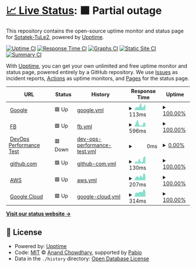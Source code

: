 # [📈 Live Status](https://Sotatek-TuLe2.github.io/upptime-demo): <!--live status--> **🟧 Partial outage**

This repository contains the open-source uptime monitor and status page for [Sotatek-TuLe2](https://Sotatek-TuLe2.github.io/upptime-demo), powered by [Upptime](https://github.com/upptime/upptime).

[![Uptime CI](https://github.com/Sotatek-TuLe2/upptime-demo/workflows/Uptime%20CI/badge.svg)](https://github.com/Sotatek-TuLe2/upptime-demo/actions?query=workflow%3A%22Uptime+CI%22)
[![Response Time CI](https://github.com/Sotatek-TuLe2/upptime-demo/workflows/Response%20Time%20CI/badge.svg)](https://github.com/Sotatek-TuLe2/upptime-demo/actions?query=workflow%3A%22Response+Time+CI%22)
[![Graphs CI](https://github.com/Sotatek-TuLe2/upptime-demo/workflows/Graphs%20CI/badge.svg)](https://github.com/Sotatek-TuLe2/upptime-demo/actions?query=workflow%3A%22Graphs+CI%22)
[![Static Site CI](https://github.com/Sotatek-TuLe2/upptime-demo/workflows/Static%20Site%20CI/badge.svg)](https://github.com/Sotatek-TuLe2/upptime-demo/actions?query=workflow%3A%22Static+Site+CI%22)
[![Summary CI](https://github.com/Sotatek-TuLe2/upptime-demo/workflows/Summary%20CI/badge.svg)](https://github.com/Sotatek-TuLe2/upptime-demo/actions?query=workflow%3A%22Summary+CI%22)

With [Upptime](https://upptime.js.org), you can get your own unlimited and free uptime monitor and status page, powered entirely by a GitHub repository. We use [Issues](https://github.com/Sotatek-TuLe2/upptime-demo/issues) as incident reports, [Actions](https://github.com/Sotatek-TuLe2/upptime-demo/actions) as uptime monitors, and [Pages](https://Sotatek-TuLe2.github.io/upptime-demo) for the status page.

<!--start: status pages-->
<!-- This summary is generated by Upptime (https://github.com/upptime/upptime) -->
<!-- Do not edit this manually, your changes will be overwritten -->
<!-- prettier-ignore -->
| URL | Status | History | Response Time | Uptime |
| --- | ------ | ------- | ------------- | ------ |
| <img alt="" src="https://icons.duckduckgo.com/ip3/www.google.com.ico" height="13"> [Google](https://www.google.com) | 🟩 Up | [google.yml](https://github.com/Sotatek-TuLe2/upptime-demo/commits/HEAD/history/google.yml) | <details><summary><img alt="Response time graph" src="./graphs/google/response-time-week.png" height="20"> 113ms</summary><br><a href="https://Sotatek-TuLe2.github.io/upptime-demo/history/google"><img alt="Response time 111" src="https://img.shields.io/endpoint?url=https%3A%2F%2Fraw.githubusercontent.com%2FSotatek-TuLe2%2Fupptime-demo%2FHEAD%2Fapi%2Fgoogle%2Fresponse-time.json"></a><br><a href="https://Sotatek-TuLe2.github.io/upptime-demo/history/google"><img alt="24-hour response time 93" src="https://img.shields.io/endpoint?url=https%3A%2F%2Fraw.githubusercontent.com%2FSotatek-TuLe2%2Fupptime-demo%2FHEAD%2Fapi%2Fgoogle%2Fresponse-time-day.json"></a><br><a href="https://Sotatek-TuLe2.github.io/upptime-demo/history/google"><img alt="7-day response time 113" src="https://img.shields.io/endpoint?url=https%3A%2F%2Fraw.githubusercontent.com%2FSotatek-TuLe2%2Fupptime-demo%2FHEAD%2Fapi%2Fgoogle%2Fresponse-time-week.json"></a><br><a href="https://Sotatek-TuLe2.github.io/upptime-demo/history/google"><img alt="30-day response time 110" src="https://img.shields.io/endpoint?url=https%3A%2F%2Fraw.githubusercontent.com%2FSotatek-TuLe2%2Fupptime-demo%2FHEAD%2Fapi%2Fgoogle%2Fresponse-time-month.json"></a><br><a href="https://Sotatek-TuLe2.github.io/upptime-demo/history/google"><img alt="1-year response time 111" src="https://img.shields.io/endpoint?url=https%3A%2F%2Fraw.githubusercontent.com%2FSotatek-TuLe2%2Fupptime-demo%2FHEAD%2Fapi%2Fgoogle%2Fresponse-time-year.json"></a></details> | <details><summary><a href="https://Sotatek-TuLe2.github.io/upptime-demo/history/google">100.00%</a></summary><a href="https://Sotatek-TuLe2.github.io/upptime-demo/history/google"><img alt="All-time uptime 100.00%" src="https://img.shields.io/endpoint?url=https%3A%2F%2Fraw.githubusercontent.com%2FSotatek-TuLe2%2Fupptime-demo%2FHEAD%2Fapi%2Fgoogle%2Fuptime.json"></a><br><a href="https://Sotatek-TuLe2.github.io/upptime-demo/history/google"><img alt="24-hour uptime 100.00%" src="https://img.shields.io/endpoint?url=https%3A%2F%2Fraw.githubusercontent.com%2FSotatek-TuLe2%2Fupptime-demo%2FHEAD%2Fapi%2Fgoogle%2Fuptime-day.json"></a><br><a href="https://Sotatek-TuLe2.github.io/upptime-demo/history/google"><img alt="7-day uptime 100.00%" src="https://img.shields.io/endpoint?url=https%3A%2F%2Fraw.githubusercontent.com%2FSotatek-TuLe2%2Fupptime-demo%2FHEAD%2Fapi%2Fgoogle%2Fuptime-week.json"></a><br><a href="https://Sotatek-TuLe2.github.io/upptime-demo/history/google"><img alt="30-day uptime 100.00%" src="https://img.shields.io/endpoint?url=https%3A%2F%2Fraw.githubusercontent.com%2FSotatek-TuLe2%2Fupptime-demo%2FHEAD%2Fapi%2Fgoogle%2Fuptime-month.json"></a><br><a href="https://Sotatek-TuLe2.github.io/upptime-demo/history/google"><img alt="1-year uptime 99.99%" src="https://img.shields.io/endpoint?url=https%3A%2F%2Fraw.githubusercontent.com%2FSotatek-TuLe2%2Fupptime-demo%2FHEAD%2Fapi%2Fgoogle%2Fuptime-year.json"></a></details>
| <img alt="" src="https://icons.duckduckgo.com/ip3/www.facebook.com.ico" height="13"> [FB](https://www.facebook.com) | 🟩 Up | [fb.yml](https://github.com/Sotatek-TuLe2/upptime-demo/commits/HEAD/history/fb.yml) | <details><summary><img alt="Response time graph" src="./graphs/fb/response-time-week.png" height="20"> 596ms</summary><br><a href="https://Sotatek-TuLe2.github.io/upptime-demo/history/fb"><img alt="Response time 444" src="https://img.shields.io/endpoint?url=https%3A%2F%2Fraw.githubusercontent.com%2FSotatek-TuLe2%2Fupptime-demo%2FHEAD%2Fapi%2Ffb%2Fresponse-time.json"></a><br><a href="https://Sotatek-TuLe2.github.io/upptime-demo/history/fb"><img alt="24-hour response time 401" src="https://img.shields.io/endpoint?url=https%3A%2F%2Fraw.githubusercontent.com%2FSotatek-TuLe2%2Fupptime-demo%2FHEAD%2Fapi%2Ffb%2Fresponse-time-day.json"></a><br><a href="https://Sotatek-TuLe2.github.io/upptime-demo/history/fb"><img alt="7-day response time 596" src="https://img.shields.io/endpoint?url=https%3A%2F%2Fraw.githubusercontent.com%2FSotatek-TuLe2%2Fupptime-demo%2FHEAD%2Fapi%2Ffb%2Fresponse-time-week.json"></a><br><a href="https://Sotatek-TuLe2.github.io/upptime-demo/history/fb"><img alt="30-day response time 408" src="https://img.shields.io/endpoint?url=https%3A%2F%2Fraw.githubusercontent.com%2FSotatek-TuLe2%2Fupptime-demo%2FHEAD%2Fapi%2Ffb%2Fresponse-time-month.json"></a><br><a href="https://Sotatek-TuLe2.github.io/upptime-demo/history/fb"><img alt="1-year response time 444" src="https://img.shields.io/endpoint?url=https%3A%2F%2Fraw.githubusercontent.com%2FSotatek-TuLe2%2Fupptime-demo%2FHEAD%2Fapi%2Ffb%2Fresponse-time-year.json"></a></details> | <details><summary><a href="https://Sotatek-TuLe2.github.io/upptime-demo/history/fb">100.00%</a></summary><a href="https://Sotatek-TuLe2.github.io/upptime-demo/history/fb"><img alt="All-time uptime 99.99%" src="https://img.shields.io/endpoint?url=https%3A%2F%2Fraw.githubusercontent.com%2FSotatek-TuLe2%2Fupptime-demo%2FHEAD%2Fapi%2Ffb%2Fuptime.json"></a><br><a href="https://Sotatek-TuLe2.github.io/upptime-demo/history/fb"><img alt="24-hour uptime 100.00%" src="https://img.shields.io/endpoint?url=https%3A%2F%2Fraw.githubusercontent.com%2FSotatek-TuLe2%2Fupptime-demo%2FHEAD%2Fapi%2Ffb%2Fuptime-day.json"></a><br><a href="https://Sotatek-TuLe2.github.io/upptime-demo/history/fb"><img alt="7-day uptime 100.00%" src="https://img.shields.io/endpoint?url=https%3A%2F%2Fraw.githubusercontent.com%2FSotatek-TuLe2%2Fupptime-demo%2FHEAD%2Fapi%2Ffb%2Fuptime-week.json"></a><br><a href="https://Sotatek-TuLe2.github.io/upptime-demo/history/fb"><img alt="30-day uptime 100.00%" src="https://img.shields.io/endpoint?url=https%3A%2F%2Fraw.githubusercontent.com%2FSotatek-TuLe2%2Fupptime-demo%2FHEAD%2Fapi%2Ffb%2Fuptime-month.json"></a><br><a href="https://Sotatek-TuLe2.github.io/upptime-demo/history/fb"><img alt="1-year uptime 99.99%" src="https://img.shields.io/endpoint?url=https%3A%2F%2Fraw.githubusercontent.com%2FSotatek-TuLe2%2Fupptime-demo%2FHEAD%2Fapi%2Ffb%2Fuptime-year.json"></a></details>
| <img alt="" src="https://icons.duckduckgo.com/ip3/performance.devops.sotatek.works.ico" height="13"> [DevOps Performance Test](https://performance.devops.sotatek.works/) | 🟥 Down | [dev-ops-performance-test.yml](https://github.com/Sotatek-TuLe2/upptime-demo/commits/HEAD/history/dev-ops-performance-test.yml) | <details><summary><img alt="Response time graph" src="./graphs/dev-ops-performance-test/response-time-week.png" height="20"> 0ms</summary><br><a href="https://Sotatek-TuLe2.github.io/upptime-demo/history/dev-ops-performance-test"><img alt="Response time 602" src="https://img.shields.io/endpoint?url=https%3A%2F%2Fraw.githubusercontent.com%2FSotatek-TuLe2%2Fupptime-demo%2FHEAD%2Fapi%2Fdev-ops-performance-test%2Fresponse-time.json"></a><br><a href="https://Sotatek-TuLe2.github.io/upptime-demo/history/dev-ops-performance-test"><img alt="24-hour response time 0" src="https://img.shields.io/endpoint?url=https%3A%2F%2Fraw.githubusercontent.com%2FSotatek-TuLe2%2Fupptime-demo%2FHEAD%2Fapi%2Fdev-ops-performance-test%2Fresponse-time-day.json"></a><br><a href="https://Sotatek-TuLe2.github.io/upptime-demo/history/dev-ops-performance-test"><img alt="7-day response time 0" src="https://img.shields.io/endpoint?url=https%3A%2F%2Fraw.githubusercontent.com%2FSotatek-TuLe2%2Fupptime-demo%2FHEAD%2Fapi%2Fdev-ops-performance-test%2Fresponse-time-week.json"></a><br><a href="https://Sotatek-TuLe2.github.io/upptime-demo/history/dev-ops-performance-test"><img alt="30-day response time 0" src="https://img.shields.io/endpoint?url=https%3A%2F%2Fraw.githubusercontent.com%2FSotatek-TuLe2%2Fupptime-demo%2FHEAD%2Fapi%2Fdev-ops-performance-test%2Fresponse-time-month.json"></a><br><a href="https://Sotatek-TuLe2.github.io/upptime-demo/history/dev-ops-performance-test"><img alt="1-year response time 602" src="https://img.shields.io/endpoint?url=https%3A%2F%2Fraw.githubusercontent.com%2FSotatek-TuLe2%2Fupptime-demo%2FHEAD%2Fapi%2Fdev-ops-performance-test%2Fresponse-time-year.json"></a></details> | <details><summary><a href="https://Sotatek-TuLe2.github.io/upptime-demo/history/dev-ops-performance-test">0.00%</a></summary><a href="https://Sotatek-TuLe2.github.io/upptime-demo/history/dev-ops-performance-test"><img alt="All-time uptime 20.18%" src="https://img.shields.io/endpoint?url=https%3A%2F%2Fraw.githubusercontent.com%2FSotatek-TuLe2%2Fupptime-demo%2FHEAD%2Fapi%2Fdev-ops-performance-test%2Fuptime.json"></a><br><a href="https://Sotatek-TuLe2.github.io/upptime-demo/history/dev-ops-performance-test"><img alt="24-hour uptime 0.00%" src="https://img.shields.io/endpoint?url=https%3A%2F%2Fraw.githubusercontent.com%2FSotatek-TuLe2%2Fupptime-demo%2FHEAD%2Fapi%2Fdev-ops-performance-test%2Fuptime-day.json"></a><br><a href="https://Sotatek-TuLe2.github.io/upptime-demo/history/dev-ops-performance-test"><img alt="7-day uptime 0.00%" src="https://img.shields.io/endpoint?url=https%3A%2F%2Fraw.githubusercontent.com%2FSotatek-TuLe2%2Fupptime-demo%2FHEAD%2Fapi%2Fdev-ops-performance-test%2Fuptime-week.json"></a><br><a href="https://Sotatek-TuLe2.github.io/upptime-demo/history/dev-ops-performance-test"><img alt="30-day uptime 0.00%" src="https://img.shields.io/endpoint?url=https%3A%2F%2Fraw.githubusercontent.com%2FSotatek-TuLe2%2Fupptime-demo%2FHEAD%2Fapi%2Fdev-ops-performance-test%2Fuptime-month.json"></a><br><a href="https://Sotatek-TuLe2.github.io/upptime-demo/history/dev-ops-performance-test"><img alt="1-year uptime 20.18%" src="https://img.shields.io/endpoint?url=https%3A%2F%2Fraw.githubusercontent.com%2FSotatek-TuLe2%2Fupptime-demo%2FHEAD%2Fapi%2Fdev-ops-performance-test%2Fuptime-year.json"></a></details>
| <img alt="" src="https://icons.duckduckgo.com/ip3/github.com.ico" height="13"> [github.com](https://github.com) | 🟩 Up | [github-com.yml](https://github.com/Sotatek-TuLe2/upptime-demo/commits/HEAD/history/github-com.yml) | <details><summary><img alt="Response time graph" src="./graphs/github-com/response-time-week.png" height="20"> 130ms</summary><br><a href="https://Sotatek-TuLe2.github.io/upptime-demo/history/github-com"><img alt="Response time 151" src="https://img.shields.io/endpoint?url=https%3A%2F%2Fraw.githubusercontent.com%2FSotatek-TuLe2%2Fupptime-demo%2FHEAD%2Fapi%2Fgithub-com%2Fresponse-time.json"></a><br><a href="https://Sotatek-TuLe2.github.io/upptime-demo/history/github-com"><img alt="24-hour response time 153" src="https://img.shields.io/endpoint?url=https%3A%2F%2Fraw.githubusercontent.com%2FSotatek-TuLe2%2Fupptime-demo%2FHEAD%2Fapi%2Fgithub-com%2Fresponse-time-day.json"></a><br><a href="https://Sotatek-TuLe2.github.io/upptime-demo/history/github-com"><img alt="7-day response time 130" src="https://img.shields.io/endpoint?url=https%3A%2F%2Fraw.githubusercontent.com%2FSotatek-TuLe2%2Fupptime-demo%2FHEAD%2Fapi%2Fgithub-com%2Fresponse-time-week.json"></a><br><a href="https://Sotatek-TuLe2.github.io/upptime-demo/history/github-com"><img alt="30-day response time 175" src="https://img.shields.io/endpoint?url=https%3A%2F%2Fraw.githubusercontent.com%2FSotatek-TuLe2%2Fupptime-demo%2FHEAD%2Fapi%2Fgithub-com%2Fresponse-time-month.json"></a><br><a href="https://Sotatek-TuLe2.github.io/upptime-demo/history/github-com"><img alt="1-year response time 151" src="https://img.shields.io/endpoint?url=https%3A%2F%2Fraw.githubusercontent.com%2FSotatek-TuLe2%2Fupptime-demo%2FHEAD%2Fapi%2Fgithub-com%2Fresponse-time-year.json"></a></details> | <details><summary><a href="https://Sotatek-TuLe2.github.io/upptime-demo/history/github-com">100.00%</a></summary><a href="https://Sotatek-TuLe2.github.io/upptime-demo/history/github-com"><img alt="All-time uptime 99.97%" src="https://img.shields.io/endpoint?url=https%3A%2F%2Fraw.githubusercontent.com%2FSotatek-TuLe2%2Fupptime-demo%2FHEAD%2Fapi%2Fgithub-com%2Fuptime.json"></a><br><a href="https://Sotatek-TuLe2.github.io/upptime-demo/history/github-com"><img alt="24-hour uptime 100.00%" src="https://img.shields.io/endpoint?url=https%3A%2F%2Fraw.githubusercontent.com%2FSotatek-TuLe2%2Fupptime-demo%2FHEAD%2Fapi%2Fgithub-com%2Fuptime-day.json"></a><br><a href="https://Sotatek-TuLe2.github.io/upptime-demo/history/github-com"><img alt="7-day uptime 100.00%" src="https://img.shields.io/endpoint?url=https%3A%2F%2Fraw.githubusercontent.com%2FSotatek-TuLe2%2Fupptime-demo%2FHEAD%2Fapi%2Fgithub-com%2Fuptime-week.json"></a><br><a href="https://Sotatek-TuLe2.github.io/upptime-demo/history/github-com"><img alt="30-day uptime 100.00%" src="https://img.shields.io/endpoint?url=https%3A%2F%2Fraw.githubusercontent.com%2FSotatek-TuLe2%2Fupptime-demo%2FHEAD%2Fapi%2Fgithub-com%2Fuptime-month.json"></a><br><a href="https://Sotatek-TuLe2.github.io/upptime-demo/history/github-com"><img alt="1-year uptime 99.97%" src="https://img.shields.io/endpoint?url=https%3A%2F%2Fraw.githubusercontent.com%2FSotatek-TuLe2%2Fupptime-demo%2FHEAD%2Fapi%2Fgithub-com%2Fuptime-year.json"></a></details>
| <img alt="" src="https://icons.duckduckgo.com/ip3/aws.amazon.com.ico" height="13"> [AWS](https://aws.amazon.com) | 🟩 Up | [aws.yml](https://github.com/Sotatek-TuLe2/upptime-demo/commits/HEAD/history/aws.yml) | <details><summary><img alt="Response time graph" src="./graphs/aws/response-time-week.png" height="20"> 207ms</summary><br><a href="https://Sotatek-TuLe2.github.io/upptime-demo/history/aws"><img alt="Response time 257" src="https://img.shields.io/endpoint?url=https%3A%2F%2Fraw.githubusercontent.com%2FSotatek-TuLe2%2Fupptime-demo%2FHEAD%2Fapi%2Faws%2Fresponse-time.json"></a><br><a href="https://Sotatek-TuLe2.github.io/upptime-demo/history/aws"><img alt="24-hour response time 224" src="https://img.shields.io/endpoint?url=https%3A%2F%2Fraw.githubusercontent.com%2FSotatek-TuLe2%2Fupptime-demo%2FHEAD%2Fapi%2Faws%2Fresponse-time-day.json"></a><br><a href="https://Sotatek-TuLe2.github.io/upptime-demo/history/aws"><img alt="7-day response time 207" src="https://img.shields.io/endpoint?url=https%3A%2F%2Fraw.githubusercontent.com%2FSotatek-TuLe2%2Fupptime-demo%2FHEAD%2Fapi%2Faws%2Fresponse-time-week.json"></a><br><a href="https://Sotatek-TuLe2.github.io/upptime-demo/history/aws"><img alt="30-day response time 222" src="https://img.shields.io/endpoint?url=https%3A%2F%2Fraw.githubusercontent.com%2FSotatek-TuLe2%2Fupptime-demo%2FHEAD%2Fapi%2Faws%2Fresponse-time-month.json"></a><br><a href="https://Sotatek-TuLe2.github.io/upptime-demo/history/aws"><img alt="1-year response time 257" src="https://img.shields.io/endpoint?url=https%3A%2F%2Fraw.githubusercontent.com%2FSotatek-TuLe2%2Fupptime-demo%2FHEAD%2Fapi%2Faws%2Fresponse-time-year.json"></a></details> | <details><summary><a href="https://Sotatek-TuLe2.github.io/upptime-demo/history/aws">100.00%</a></summary><a href="https://Sotatek-TuLe2.github.io/upptime-demo/history/aws"><img alt="All-time uptime 99.94%" src="https://img.shields.io/endpoint?url=https%3A%2F%2Fraw.githubusercontent.com%2FSotatek-TuLe2%2Fupptime-demo%2FHEAD%2Fapi%2Faws%2Fuptime.json"></a><br><a href="https://Sotatek-TuLe2.github.io/upptime-demo/history/aws"><img alt="24-hour uptime 100.00%" src="https://img.shields.io/endpoint?url=https%3A%2F%2Fraw.githubusercontent.com%2FSotatek-TuLe2%2Fupptime-demo%2FHEAD%2Fapi%2Faws%2Fuptime-day.json"></a><br><a href="https://Sotatek-TuLe2.github.io/upptime-demo/history/aws"><img alt="7-day uptime 100.00%" src="https://img.shields.io/endpoint?url=https%3A%2F%2Fraw.githubusercontent.com%2FSotatek-TuLe2%2Fupptime-demo%2FHEAD%2Fapi%2Faws%2Fuptime-week.json"></a><br><a href="https://Sotatek-TuLe2.github.io/upptime-demo/history/aws"><img alt="30-day uptime 100.00%" src="https://img.shields.io/endpoint?url=https%3A%2F%2Fraw.githubusercontent.com%2FSotatek-TuLe2%2Fupptime-demo%2FHEAD%2Fapi%2Faws%2Fuptime-month.json"></a><br><a href="https://Sotatek-TuLe2.github.io/upptime-demo/history/aws"><img alt="1-year uptime 99.94%" src="https://img.shields.io/endpoint?url=https%3A%2F%2Fraw.githubusercontent.com%2FSotatek-TuLe2%2Fupptime-demo%2FHEAD%2Fapi%2Faws%2Fuptime-year.json"></a></details>
| <img alt="" src="https://icons.duckduckgo.com/ip3/cloud.google.com.ico" height="13"> [Google Cloud](https://cloud.google.com) | 🟩 Up | [google-cloud.yml](https://github.com/Sotatek-TuLe2/upptime-demo/commits/HEAD/history/google-cloud.yml) | <details><summary><img alt="Response time graph" src="./graphs/google-cloud/response-time-week.png" height="20"> 314ms</summary><br><a href="https://Sotatek-TuLe2.github.io/upptime-demo/history/google-cloud"><img alt="Response time 288" src="https://img.shields.io/endpoint?url=https%3A%2F%2Fraw.githubusercontent.com%2FSotatek-TuLe2%2Fupptime-demo%2FHEAD%2Fapi%2Fgoogle-cloud%2Fresponse-time.json"></a><br><a href="https://Sotatek-TuLe2.github.io/upptime-demo/history/google-cloud"><img alt="24-hour response time 353" src="https://img.shields.io/endpoint?url=https%3A%2F%2Fraw.githubusercontent.com%2FSotatek-TuLe2%2Fupptime-demo%2FHEAD%2Fapi%2Fgoogle-cloud%2Fresponse-time-day.json"></a><br><a href="https://Sotatek-TuLe2.github.io/upptime-demo/history/google-cloud"><img alt="7-day response time 314" src="https://img.shields.io/endpoint?url=https%3A%2F%2Fraw.githubusercontent.com%2FSotatek-TuLe2%2Fupptime-demo%2FHEAD%2Fapi%2Fgoogle-cloud%2Fresponse-time-week.json"></a><br><a href="https://Sotatek-TuLe2.github.io/upptime-demo/history/google-cloud"><img alt="30-day response time 331" src="https://img.shields.io/endpoint?url=https%3A%2F%2Fraw.githubusercontent.com%2FSotatek-TuLe2%2Fupptime-demo%2FHEAD%2Fapi%2Fgoogle-cloud%2Fresponse-time-month.json"></a><br><a href="https://Sotatek-TuLe2.github.io/upptime-demo/history/google-cloud"><img alt="1-year response time 288" src="https://img.shields.io/endpoint?url=https%3A%2F%2Fraw.githubusercontent.com%2FSotatek-TuLe2%2Fupptime-demo%2FHEAD%2Fapi%2Fgoogle-cloud%2Fresponse-time-year.json"></a></details> | <details><summary><a href="https://Sotatek-TuLe2.github.io/upptime-demo/history/google-cloud">100.00%</a></summary><a href="https://Sotatek-TuLe2.github.io/upptime-demo/history/google-cloud"><img alt="All-time uptime 100.00%" src="https://img.shields.io/endpoint?url=https%3A%2F%2Fraw.githubusercontent.com%2FSotatek-TuLe2%2Fupptime-demo%2FHEAD%2Fapi%2Fgoogle-cloud%2Fuptime.json"></a><br><a href="https://Sotatek-TuLe2.github.io/upptime-demo/history/google-cloud"><img alt="24-hour uptime 100.00%" src="https://img.shields.io/endpoint?url=https%3A%2F%2Fraw.githubusercontent.com%2FSotatek-TuLe2%2Fupptime-demo%2FHEAD%2Fapi%2Fgoogle-cloud%2Fuptime-day.json"></a><br><a href="https://Sotatek-TuLe2.github.io/upptime-demo/history/google-cloud"><img alt="7-day uptime 100.00%" src="https://img.shields.io/endpoint?url=https%3A%2F%2Fraw.githubusercontent.com%2FSotatek-TuLe2%2Fupptime-demo%2FHEAD%2Fapi%2Fgoogle-cloud%2Fuptime-week.json"></a><br><a href="https://Sotatek-TuLe2.github.io/upptime-demo/history/google-cloud"><img alt="30-day uptime 100.00%" src="https://img.shields.io/endpoint?url=https%3A%2F%2Fraw.githubusercontent.com%2FSotatek-TuLe2%2Fupptime-demo%2FHEAD%2Fapi%2Fgoogle-cloud%2Fuptime-month.json"></a><br><a href="https://Sotatek-TuLe2.github.io/upptime-demo/history/google-cloud"><img alt="1-year uptime 100.00%" src="https://img.shields.io/endpoint?url=https%3A%2F%2Fraw.githubusercontent.com%2FSotatek-TuLe2%2Fupptime-demo%2FHEAD%2Fapi%2Fgoogle-cloud%2Fuptime-year.json"></a></details>

<!--end: status pages-->

[**Visit our status website →**](https://Sotatek-TuLe2.github.io/upptime-demo)

## 📄 License

- Powered by: [Upptime](https://github.com/upptime/upptime)
- Code: [MIT](./LICENSE) © [Anand Chowdhary](https://anandchowdhary.com), supported by [Pabio](https://pabio.com)
- Data in the `./history` directory: [Open Database License](https://opendatacommons.org/licenses/odbl/1-0/)
